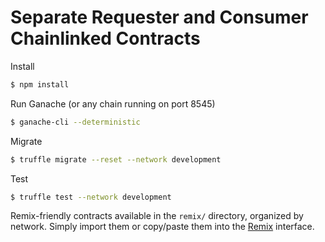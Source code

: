 # Separate Requester and Consumer Chainlinked Contracts

Install

```bash
$ npm install
```

Run Ganache (or any chain running on port 8545)

```bash
$ ganache-cli --deterministic
```

Migrate

```bash
$ truffle migrate --reset --network development
```

Test

```bash
$ truffle test --network development
```

Remix-friendly contracts available in the `remix/` directory, organized by network. Simply import them or copy/paste them into the [Remix](http://remix.ethereum.org) interface.